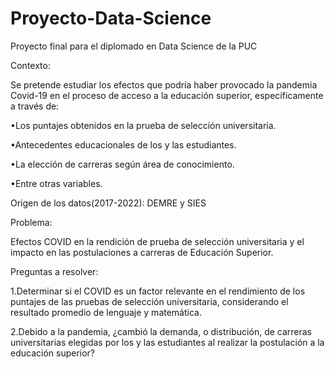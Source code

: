 # Proyecto-Data-Science
Proyecto final para el diplomado en Data Science de la PUC

 


 
 
 
  
  Contexto:


  
  
  Se pretende estudiar los efectos que podría haber provocado la
  pandemia Covid-19 en el proceso de acceso a la educación superior,
  específicamente a través de:


  •Los puntajes obtenidos en la
  prueba de selección universitaria.

  •Antecedentes educacionales de los y las estudiantes.

  •La elección de carreras según
  área de conocimiento.

  •Entre otras variables.

  
  Origen de los datos(2017-2022): DEMRE y SIES


  
 
 
  
  Problema:


  
  
  Efectos COVID en la rendición de prueba de selección universitaria y el impacto en las postulaciones a
  carreras de Educación Superior.


  
 
 
  
  Preguntas
  a resolver:


  
  
  1.Determinar si el COVID es un factor relevante en el rendimiento de
  los puntajes de las pruebas de selección universitaria, considerando el
  resultado promedio de lenguaje y matemática.

  2.Debido a la pandemia, ¿cambió la demanda, o distribución, de carreras
  universitarias elegidas por los y las estudiantes al realizar la postulación
  a la educación superior?

  
 

 
 
  
  
 

